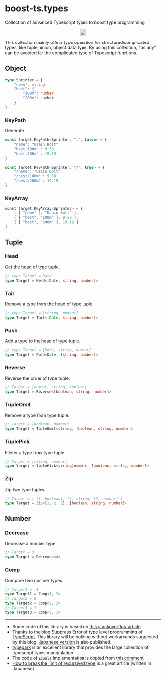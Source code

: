 <!-- vim: set tabstop=4 expandtab shiftwidth=4 softtabstop=4: -->

# boost-ts.types

Collection of advanced Typescript types to boost type programming

<p align="center">
  <a href="https://github.com/ryokat3/boost-ts.types">
    <img src="https://github.com/ryokat3/boost-ts.types/actions/workflows/test.yml/badge.svg?branch=main" alt="test status" height="20">
  </a>
</p>

This collection mainly offers type operation for structured/complicated types, like tuple, union, object data type.
By using this collection, "as any" can be avoided for the complicated type of Typescript functions.

<!-- ------------------------------------------------------------------------ -->
## Object


```typescript
type Sprinter = {
    "name": string
    "best": {
        "100m": number
        "200m": number
    }
}
```

### KeyPath

Generate

```typescript
const target:KeyPath<Sprinter, ".", false> = {
    "name": "Usain Bolt"
    "best.100m" : 9.58
    "best.200m" : 19.19
}
```

```typescript
const target:KeyPath<Sprinter, "/", true> = {
    "/name": "Usain Bolt"
    "/best/100m" : 9.58
    "/best/200m" : 19.19
}
```

### KeyArray

```typescript
const target:KeyArray<Sprinter> = {
    [ [ "name" ], "Usain Bolt" ],
    [ [ "best", "100m" ], 9.58 ],
    [ [ "best", "200m" ], 19.19 ]
]
```


<!-- ------------------------------------------------------------------------ -->
## Tuple

### Head

Get the head of type tuple.

```typescript
// type Target = Date
type Target = Head<[Date, string, number]>
```

### Tail

Remove a type from the head of type tuple.

```typescript
// type Target = [string, number]
type Target = Tail<[Date, string, number]>
```

### Push

Add a type to the head of type tuple.

```typescript
// type Target = [Date, string, number]
type Target = Push<Date, [string, number]>
```

### Reverse

Reverse the order of type tuple.

```typescript
// Target = [number, string, boolean]
type Target = Reverse<[boolean, string, number]>
```

### TupleOmit

Remove a type from type tuple.

```typescript
// Target = [boolean, number]
type Target = TupleOmit<string, [boolean, string, number]>
```

### TuplePick

Fileter a type from type tuple.

```typescript
// Target = [string, number]
type Target = TuplePick<string|number, [boolean, string, number]>
```

### Zip

Zip two type tuples.

```typescript
// Target = [ [1, boolean], [2, string, [3, number] ]
type Target = Zip<[1, 2, 3], [boolean, string, number]>
```

<!-- ------------------------------------------------------------------------ -->
## Number

### Decrease

Decrease a number type.

```typescript
// Target = 3
type Target = Decrease<4>
```

### Comp

Compare two number types.

```typescript
// Target1 = -1
type Target1 = Comp<1, 2>
// Target2 = 0
type Target2 = Comp<2, 2>
// Target3 = 1
type Target3 = Comp<2, 1>
```

------

- Some code of this library is based on [this stackoverflow article](https://stackoverflow.com/questions/54607400/typescript-remove-entries-from-tuple-type).
- Thanks to the blog [Suppress Error of type level programming of TypeScript](https://kgtkr.net/blog/2019/04/15/typescript-typelevelprogramming-error-suppression/en).
  This library will be nothing without workarounds suggested by this blog. [Japanese version](https://kgtkr.net/blog/2019/04/15/typescript-typelevelprogramming-error-suppression) is also published.
- [typepark](https://www.npmjs.com/package/typepark) is an excellent library that provides the large collection of typescript types manipulation.
- The code of `Equals` implementation is copied from [this comment](https://github.com/microsoft/TypeScript/issues/27024#issuecomment-421529650)
- [How to break the limit of recursived type](https://susisu.hatenablog.com/entry/2020/09/12/214343) is a great article (written in Japanese).
